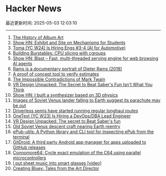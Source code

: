 # Hacker News

最近更新时间: 2025-05-03 12:03:10

--- 
1. [The History of Album Art](https://matthewstrom.com/writing/album-art/) 
2. [Show HN: Exhibit and Site on Mechanisms for Students](https://mechanical-library.org/) 
3. [Toma (YC W24) Is Hiring Engs #3-4 (AI for Automotive)](https://www.ycombinator.com/companies/toma/jobs) 
4. [Building Burstables: CPU slicing with cgroups](https://www.ubicloud.com/blog/building-burstables-cpu-slicing-with-cgroups) 
5. [Show HN: Blast – Fast, multi-threaded serving engine for web browsing AI agents](https://github.com/stanford-mast/blast) 
6. [Rams is a documentary portrait of Dieter Rams (2018)](https://www.hustwit.com/rams) 
7. [A proof of concept tool to verify estimates](https://terrytao.wordpress.com/2025/05/01/a-proof-of-concept-tool-to-verify-estimates/) 
8. [The Impossible Contradictions of Mark Twain](https://www.newyorker.com/magazine/2025/05/05/mark-twain-ron-chernow-book-review) 
9. [VR Design Unpacked: The Secret to Beat Saber's Fun Isn't What You Think](https://www.roadtovr.com/beat-saber-instructed-motion-until-you-fall-inside-xr-design/) 
10. [Show HN: I built a synthesizer based on 3D physics](https://anukari.com) 
11. [Images of Soviet Venus lander falling to Earth suggest its parachute may be out](https://www.leonarddavid.com/old-soviet-venus-descent-craft-nearing-earth-reentry/) 
12. [Driverless semis have started running regular longhaul routes](https://www.cnn.com/2025/05/01/business/first-driverless-semis-started-regular-routes) 
13. [OneText (YC W23) Is Hiring a DevOps/DBA Lead Engineer](https://news.ycombinator.com/item?id=43874534) 
14. [VR Design Unpacked: The secret to Beat Saber's fun](https://www.roadtovr.com/beat-saber-instructed-motion-until-you-fall-inside-xr-design/) 
15. [Old Soviet Venus descent craft nearing Earth reentry](https://www.leonarddavid.com/old-soviet-venus-descent-craft-nearing-earth-reentry/) 
16. [ePub-utils: A Python library and CLI tool for inspecting ePub from the terminal](https://github.com/ernestofgonzalez/epub-utils) 
17. [GitDroid: A third party Android app manager for apps uploaded to GitHub releases](https://github.com/TechnicJelle/GitDroid) 
18. [Connomore64: Cycle exact emulation of the C64 using parallel microcontrollers](https://github.com/c1570/Connomore64) 
19. [I put sheet music into smart glasses [video]](https://www.youtube.com/watch?v=j36u2i7PKKE) 
20. [Creating Bluey: Tales from the Art Director](https://substack.com/home/post/p-160238071) 
